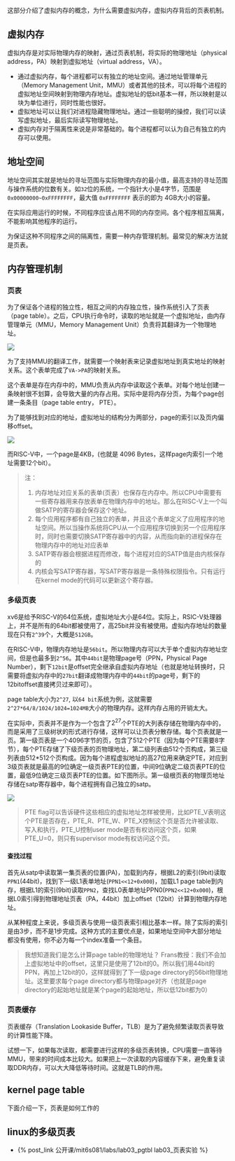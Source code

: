 

这部分介绍了虚拟内存的概念，为什么需要虚拟内存，虚拟内存背后的页表机制。

## 虚拟内存
虚拟内存是对实际物理内存的映射，通过页表机制，将实际的物理地址（physical address，PA）映射到虚拟地址（virtual address，VA）。

- 通过虚拟内存，每个进程都可以有独立的地址空间。通过地址管理单元（Memory Management Unit，MMU）或者其他的技术，可以将每个进程的虚拟地址空间映射到物理内存地址。虚拟地址的低bit基本一样，所以映射是以块为单位进行，同时性能也很好。
- 虚拟地址可以让我们对进程隐藏物理地址。通过一些聪明的操控，我们可以读写虚拟地址，最后实际读写物理地址。
- 虚拟内存对于隔离性来说是非常基础的。每个进程都可以认为自己有独立的内存可以使用。

## 地址空间
地址空间其实就是地址的寻址范围与实际物理内存的最小值，最高支持的寻址范围与操作系统的位数有关。如`32`位的系统，一个指针大小是4字节，范围是` 0x00000000~0xFFFFFFFF`，最大值 `0xFFFFFFFF` 表示的即为 4GB大小的容量。

在实际应用运行的时候，不同程序应该占用不同的内存空间。各个程序相互隔离，不能影响其他程序的运行。

为保证这种不同程序之间的隔离性，需要一种内存管理机制。最常见的解决方法就是页表。

## 内存管理机制
### 页表
为了保证各个进程的独立性，相互之间的内存独立性，操作系统引入了页表（page table）。之后，CPU执行命令时，读取的地址就是一个虚拟地址，由内存管理单元（MMU，Memory Management Unit）负责将其翻译为一个物理地址。

![](mmu.png)

为了支持MMU的翻译工作，就需要一个映射表来记录虚拟地址到真实地址的映射关系。这个表单完成了`VA->PA`的映射关系。

这个表单是存在内存中的，MMU负责从内存中读取这个表单。对每个地址创建一条映射很不划算，会导致大量的内存占用。实际中是将内存分页，为每个page创建一条条目（page table entry， PTE）。

为了能够找到对应的地址，虚拟地址的结构分为两部分，page的索引以及页内偏移offset。

![](va2pa.png)

而RISC-V中，一个page是4KB，(也就是 4096 Bytes，这样page内索引一个地址需要12个bit）。

> 注：
> 1. 内存地址对应关系的表单(页表）也保存在内存中。所以CPU中需要有一些寄存器用来存放表单在物理内存中的地址。那么在RISC-V上一个叫做SATP的寄存器会保存这个地址。
> 2. 每个应用程序都有自己独立的表单，并且这个表单定义了应用程序的地址空间。所以当操作系统将CPU从一个应用程序切换到另一个应用程序时，同时也需要切换SATP寄存器中的内容，从而指向新的进程保存在物理内存中的地址对应表单
> 3. SATP寄存器会根据进程而修改，每个进程对应的SATP值是由内核保存的
> 4. 内核会写SATP寄存器，写SATP寄存器是一条特殊权限指令。只有运行在kernel mode的代码可以更新这个寄存器。

### 多级页表

xv6是给予RISC-V的64位系统，虚拟地址大小是64位。实际上，RSIC-V处理器上，并不是所有的64bit都被使用了，高25bit并没有被使用。虚拟内存地址的数量现在只有`2^39`个，大概是`512GB`。

在RISC-V中，物理内存地址是`56bit`。所以物理内存可以大于单个虚拟内存地址空间，但是也最多到`2^56`。其中`44bit`是物理page号（PPN，Physical Page Number），剩下`12bit`是offset完全继承自虚拟内存地址（也就是地址转换时，只需要将虚拟内存中的`27bit`翻译成物理内存中的`44bit`的page号，剩下的12bitoffset直接拷贝过来即可）。

page table大小为`2^27`, 以`64 bit`系统为例，这就需要 `2^27*64/8/1024/1024=1024MB`大小的物理内存。这样内存占用的开销太大。

在实际中，页表并不是作为一个包含了$2^{27}$个PTE的大列表存储在物理内存中的，而是采用了三级树状的形式进行存储，这样可以让页表分散存储。每个页表就是一页。第一级页表是一个4096字节的页，包含了512个PTE（因为每个PTE需要8字节），每个PTE存储了下级页表的页物理地址，第二级列表由512个页构成，第三级列表由512*512个页构成。因为每个进程虚拟地址的高27位用来确定PTE，对应到3级页表就是最高的9位确定一级页表PTE的位置，中间9位确定二级页表PTE的位置，最低9位确定三级页表PTE的位置。如下图所示。第一级根页表的物理页地址存储在satp寄存器中，每个进程拥有自己独立的satp。

![](multi-pages.png)

> PTE flag可以告诉硬件这些相应的虚拟地址怎样被使用，比如PTE_V表明这个PTE是否存在，PTE_R、PTE_W、PTE_X控制这个页是否允许被读取、写入和执行，PTE_U控制user mode是否有权访问这个页，如果PTE_U=0，则只有supervisor mode有权访问这个页。


#### 查找过程

首先从satp中读取第一集页表的位置(PA)，加载到内存，根据L2的索引(9bit)读取`PPN1`(44bit)，找到下一级L1表单地址(`PPN1<<12+0x000`)，加载L1 page table到内存，根据L1的索引(9bit)读取`PPN2`，查找L0表单地址PPN0(`PPN2<<12+0x000`)，根据L0索引得到物理地址页表（PA，44bit）加上offset（12bit）计算到物理内存地址。

从某种程度上来说，多级页表与使用一级页表索引相比基本一样。除了实际的索引是由3步，而不是1步完成。这种方式的主要优点是，如果地址空间中大部分地址都没有使用，你不必为每一个index准备一个条目。


> 我想知道我们是怎么计算page table的物理地址？
Frans教授：我们不会加上虚拟地址中的offset，这里只是使用了12bit的0。所以我们用44bit的PPN，再加上12bit的0，这样就得到了下一级page directory的56bit物理地址。这里要求每个page directory都与物理page对齐（也就是page directory的起始地址就是某个page的起始地址，所以低12bit都为0）

### 页表缓存
 页表缓存（Translation Lookaside Buffer，TLB）是为了避免频繁读取页表导致的计算性能下降。
 
 试想一下，如果每次读取，都需要进行这样的多级页表转换，CPU需要一直等待MMU，带来的时间成本比较大。如果把上一次读取的内容缓存下来，避免重复读取DDR内存，可以大大降低等待时间。这就是TLB的作用。


## kernel page table

下面介绍一下，页表是如何工作的


## linux的多级页表


- {% post_link 公开课/mit6s081/labs/lab03_pgtbl lab03_页表实验 %}

